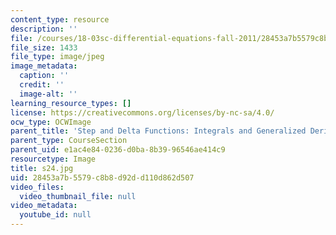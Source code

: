 ```yaml
---
content_type: resource
description: ''
file: /courses/18-03sc-differential-equations-fall-2011/28453a7b5579c8b8d92dd110d862d507_s24.jpg
file_size: 1433
file_type: image/jpeg
image_metadata:
  caption: ''
  credit: ''
  image-alt: ''
learning_resource_types: []
license: https://creativecommons.org/licenses/by-nc-sa/4.0/
ocw_type: OCWImage
parent_title: 'Step and Delta Functions: Integrals and Generalized Derivatives'
parent_type: CourseSection
parent_uid: e1ac4e84-0236-d0ba-8b39-96546ae414c9
resourcetype: Image
title: s24.jpg
uid: 28453a7b-5579-c8b8-d92d-d110d862d507
video_files:
  video_thumbnail_file: null
video_metadata:
  youtube_id: null
---
```

